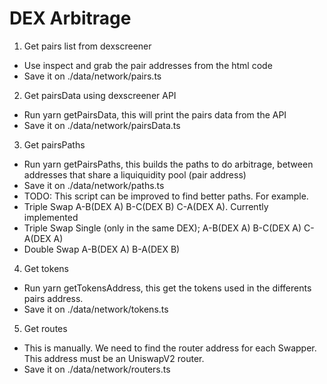 # DEX Arbitrage

1. Get pairs list from dexscreener
  - Use inspect and grab the pair addresses from the html code
  - Save it on ./data/network/pairs.ts

2. Get pairsData using dexscreener API
  - Run yarn getPairsData, this will print the pairs data from the API
  - Save it on ./data/network/pairsData.ts

3. Get pairsPaths
  - Run yarn getPairsPaths, this builds the paths to do arbitrage, between addresses that share a liquiquidity pool (pair address)
  - Save it on ./data/network/paths.ts
  - TODO: This script can be improved to find better paths. For example.
  - Triple Swap A-B(DEX A) B-C(DEX B) C-A(DEX A). Currently implemented
  - Triple Swap Single (only in the same DEX); A-B(DEX A) B-C(DEX A) C-A(DEX A)
  - Double Swap A-B(DEX A) B-A(DEX B)

4. Get tokens
  - Run yarn getTokensAddress, this get the tokens used in the differents pairs address.
  - Save it on ./data/network/tokens.ts

5. Get routes
  - This is manually. We need to find the router address for each Swapper. This address must be an UniswapV2 router.
  - Save it on ./data/network/routers.ts